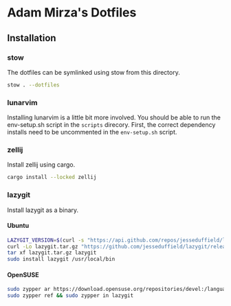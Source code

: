 # Adam Mirza's Dotfiles

## Installation

### stow
The dotfiles can be symlinked using stow from this directory.

```bash
stow . --dotfiles
```

### lunarvim
Installing lunarvim is a little bit more involved. You should be able to run the env-setup.sh script in the `scripts` direcory.
First, the correct dependency installs need to be uncommented in the `env-setup.sh` script.

### zellij
Install zellij using cargo.

```bash
cargo install --locked zellij
```

### lazygit
Install lazygit as a binary.

#### Ubuntu
```bash
LAZYGIT_VERSION=$(curl -s "https://api.github.com/repos/jesseduffield/lazygit/releases/latest" | grep -Po '"tag_name": "v\K[^"]*')
curl -Lo lazygit.tar.gz "https://github.com/jesseduffield/lazygit/releases/latest/download/lazygit_${LAZYGIT_VERSION}_Linux_x86_64.tar.gz"
tar xf lazygit.tar.gz lazygit
sudo install lazygit /usr/local/bin
```

#### OpenSUSE
```bash
sudo zypper ar https://download.opensuse.org/repositories/devel:/languages:/go/openSUSE_Factory/devel:languages:go.repo
sudo zypper ref && sudo zypper in lazygit
```


